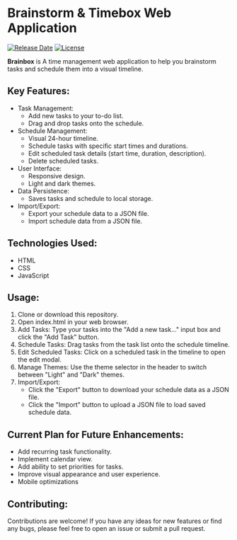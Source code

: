 # Brainstorm & Timebox Web Application

[![Release Date](https://img.shields.io/badge/Release-April%2020,%202025-brightgreen.svg)](https://github.com/imamwahyudime/brainbox-webapp/releases/tag/v0.8)
[![License](https://img.shields.io/badge/License-Apache_2.0-blue.svg)](https://opensource.org/licenses/Apache-2.0)

**Brainbox** is A time management web application to help you brainstorm tasks and schedule them into a visual timeline.

## Key Features:

* Task Management:
    * Add new tasks to your to-do list.
    * Drag and drop tasks onto the schedule.
* Schedule Management:
    * Visual 24-hour timeline.
    * Schedule tasks with specific start times and durations.
    * Edit scheduled task details (start time, duration, description).
    * Delete scheduled tasks.
* User Interface:
    * Responsive design.
    * Light and dark themes.
* Data Persistence:
    * Saves tasks and schedule to local storage.
* Import/Export:
    * Export your schedule data to a JSON file.
    * Import schedule data from a JSON file.

## Technologies Used:

* HTML
* CSS
* JavaScript

## Usage:

1.  Clone or download this repository.
2.  Open index.html in your web browser.
3.  Add Tasks: Type your tasks into the "Add a new task..." input box and click the "Add Task" button.
4.  Schedule Tasks: Drag tasks from the task list onto the schedule timeline.
5.  Edit Scheduled Tasks: Click on a scheduled task in the timeline to open the edit modal.
6.  Manage Themes: Use the theme selector in the header to switch between "Light" and "Dark" themes.
7.  Import/Export:
    * Click the "Export" button to download your schedule data as a JSON file.
    * Click the "Import" button to upload a JSON file to load saved schedule data.

## Current Plan for Future Enhancements:

* Add recurring task functionality.
* Implement calendar view.
* Add ability to set priorities for tasks.
* Improve visual appearance and user experience.
* Mobile optimizations

## Contributing:

Contributions are welcome! If you have any ideas for new features or find any bugs, please feel free to open an issue or submit a pull request.

